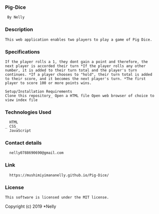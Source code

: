 ### Pig-Dice
     By Nelly
### Description
    This web application enables two players to play a game of Pig Dice.

### Specifications
    If the player rolls a 1, they dont gain a point and therefore, the next player is accorded their turn *If the player rolls any other number, it is added to their turn total and the player's turn continues. *If a player chooses to "hold", their turn total is added to their score, and it becomes the next player's turn. *The first player to score 100 or more points wins.

    Setup/Installation Requirements
    Clone this repository_ Open a HTML file Open web browser of choice to view index file

### Technologies Used
      HTML
    _ CSS_  
      JavaScript

### Contact details 
      nelly0788690690@gmail.com

### Link 
      https://mushimiyimananelly.github.io/Pig-Dice/

### License
    This software is licensed under the MIT license.

Copyright (c) 2019 *Nelly
